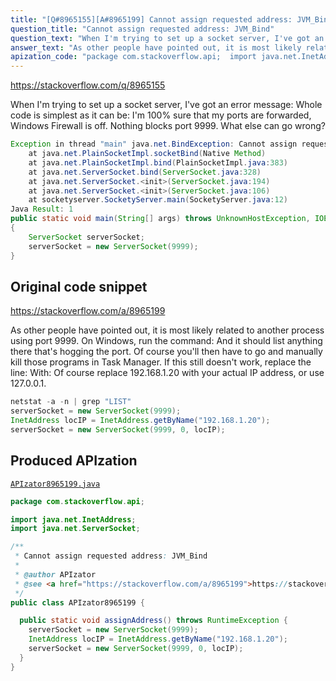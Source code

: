 ```yaml
---
title: "[Q#8965155][A#8965199] Cannot assign requested address: JVM_Bind"
question_title: "Cannot assign requested address: JVM_Bind"
question_text: "When I'm trying to set up a socket server, I've got an error message: Whole code is simplest as it can be: I'm 100% sure that my ports are forwarded, Windows Firewall is off. Nothing blocks port 9999. What else can go wrong?"
answer_text: "As other people have pointed out, it is most likely related to another process using port 9999. On Windows, run the command: And it should list anything there that's hogging the port. Of course you'll then have to go and manually kill those programs in Task Manager. If this still doesn't work, replace the line: With: Of course replace 192.168.1.20 with your actual IP address, or use 127.0.0.1."
apization_code: "package com.stackoverflow.api;  import java.net.InetAddress; import java.net.ServerSocket;  /**  * Cannot assign requested address: JVM_Bind  *  * @author APIzator  * @see <a href=\"https://stackoverflow.com/a/8965199\">https://stackoverflow.com/a/8965199</a>  */ public class APIzator8965199 {    public static void assignAddress() throws RuntimeException {     serverSocket = new ServerSocket(9999);     InetAddress locIP = InetAddress.getByName(\"192.168.1.20\");     serverSocket = new ServerSocket(9999, 0, locIP);   } }"
---
```


https://stackoverflow.com/q/8965155

When I&#x27;m trying to set up a socket server, I&#x27;ve got an error message:
Whole code is simplest as it can be:
I&#x27;m 100% sure that my ports are forwarded, Windows Firewall is off. Nothing blocks port 9999. What else can go wrong?


```java
Exception in thread "main" java.net.BindException: Cannot assign requested address: JVM_Bind
    at java.net.PlainSocketImpl.socketBind(Native Method)
    at java.net.PlainSocketImpl.bind(PlainSocketImpl.java:383)
    at java.net.ServerSocket.bind(ServerSocket.java:328)
    at java.net.ServerSocket.<init>(ServerSocket.java:194)
    at java.net.ServerSocket.<init>(ServerSocket.java:106)
    at socketyserver.SocketyServer.main(SocketyServer.java:12)
Java Result: 1
public static void main(String[] args) throws UnknownHostException, IOException
{
    ServerSocket serverSocket;
    serverSocket = new ServerSocket(9999);
}
```


## Original code snippet

https://stackoverflow.com/a/8965199

As other people have pointed out, it is most likely related to another process using port 9999. On Windows, run the command:
And it should list anything there that&#x27;s hogging the port. Of course you&#x27;ll then have to go and manually kill those programs in Task Manager. If this still doesn&#x27;t work, replace the line:
With:
Of course replace 192.168.1.20 with your actual IP address, or use 127.0.0.1.

```java
netstat -a -n | grep "LIST"
serverSocket = new ServerSocket(9999);
InetAddress locIP = InetAddress.getByName("192.168.1.20");
serverSocket = new ServerSocket(9999, 0, locIP);
```

## Produced APIzation

[`APIzator8965199.java`](https://github.com/pasqualesalza/apization-temp-data/raw/master/apizations/java/APIzator8965199.java)

```java
package com.stackoverflow.api;

import java.net.InetAddress;
import java.net.ServerSocket;

/**
 * Cannot assign requested address: JVM_Bind
 *
 * @author APIzator
 * @see <a href="https://stackoverflow.com/a/8965199">https://stackoverflow.com/a/8965199</a>
 */
public class APIzator8965199 {

  public static void assignAddress() throws RuntimeException {
    serverSocket = new ServerSocket(9999);
    InetAddress locIP = InetAddress.getByName("192.168.1.20");
    serverSocket = new ServerSocket(9999, 0, locIP);
  }
}

```